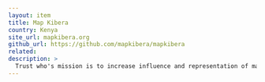 ```yaml
---
layout: item
title: Map Kibera
country: Kenya
site_url: mapkibera.org
github_url: https://github.com/mapkibera/mapkibera
related: 
description: >
  Trust who's mission is to increase influence and representation of marginalized communities through the creative use of digital tools for action.
---
```

